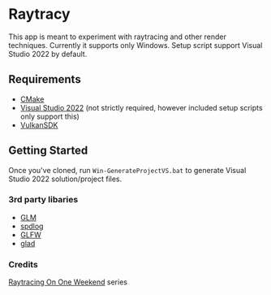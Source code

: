 # Raytracy

This app is meant to experiment with raytracing and other render techniques.
Currently it supports only Windows. Setup script support Visual Studio 2022 by default.

## Requirements
- [CMake](https://cmake.org/)
- [Visual Studio 2022](https://visualstudio.com) (not strictly required, however included setup scripts only support this)
- [VulkanSDK](https://vulkan.lunarg.com/#new_tab)

## Getting Started
Once you've cloned, run `Win-GenerateProjectVS.bat` to generate Visual Studio 2022 solution/project files.

### 3rd party libaries
- [GLM](https://github.com/g-truc/glm)
- [spdlog](https://github.com/gabime/spdlog)
- [GLFW](https://github.com/glfw/glfw)
- [glad](https://github.com/Dav1dde/glad/tree/glad2)

### Credits
[Raytracing On One Weekend](https://raytracing.github.io/) series
